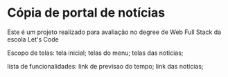 # Cópia de portal de notícias
 Este é um projeto realizado para avaliação no degree de Web Full Stack da escola Let's Code

Escopo de telas:
    tela inicial;
    telas do menu;
    telas das noticias;

lista de funcionalidades:
    link de previsao do tempo;
    link das notícias;

